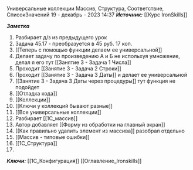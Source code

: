 
Универсальные коллекции Массив, Структура, Соответствие, СписокЗначений
 19 - декабрь - 2023  14:37 
***Источник:***  [[Курс IronSkills]] 

***Заметка*** 
1. Разбирает д/з из предыдущего урок
2. Задача 45.17 - преобразуется в 45 руб. 17 коп.
3. [[Теперь с помощью функции делаем ее универсальной]] 
4. Делает задачу по произведению А и Б не испольхуя умножение, делал я его тут [[Занятие 3 - Задача 1 Числа]]
5. Проходит [[Занятие 3 - Задача 2 Строки]]
6.  Проходит [[Занятие 3 - Задача 3 Даты]] и делает ее универсальной 
7. [[Занятие 3 - Задача 3 Даты через процедуры]] тут функция не подойдет
8.  [[Отладка кода]]
9. [[Коллекции]]
10. [[Ключи у коллекций бывают разные]]
11. [[Все универсальные коллекции]]
12.  Разбирает [[1С_массив]]
13.  Автор добавляет [[Форму из обработки на главный экран]]
14. [[Как правильно удалить элемент из массива]] разобрал отдельно
15. [[Массив - типовые ошибки]]
16. [[1С_Структура]]
17. 

***Ключи:*** [[1С_Конфигурация]]  [[Оглавление_Ironskills]]